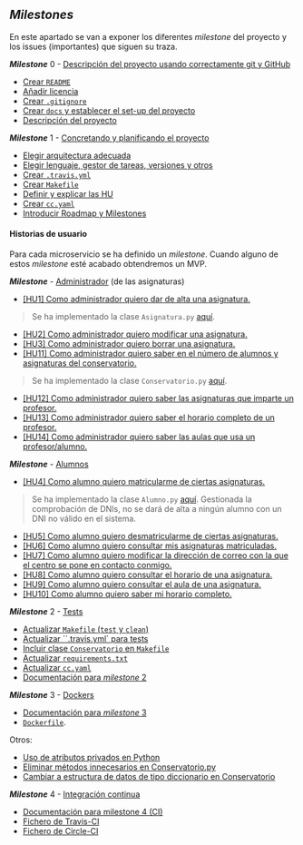 ## *Milestones*

En este apartado se van a exponer los diferentes *milestone* del proyecto y los issues (importantes) que siguen su traza.

***Milestone*** 0 - [Descripción del proyecto usando correctamente git y GitHub](https://github.com/Carlossamu7/CC1-Conservatorio/milestone/1)

- [Crear `README`](https://github.com/Carlossamu7/CC1-Conservatorio/issues/1)
- [Añadir licencia](https://github.com/Carlossamu7/CC1-Conservatorio/issues/2)
- [Crear `.gitignore`](https://github.com/Carlossamu7/CC1-Conservatorio/issues/3)
- [Crear `docs` y establecer el set-up del proyecto](https://github.com/Carlossamu7/CC1-Conservatorio/issues/4)
- [Descripción del proyecto](https://github.com/Carlossamu7/CC1-Conservatorio/issues/5)


***Milestone*** 1 - [Concretando y planificando el proyecto](https://github.com/Carlossamu7/CC1-Conservatorio/milestone/2)

- [Elegir arquitectura adecuada](https://github.com/Carlossamu7/CC1-Conservatorio/issues/7)
- [Elegir lenguaje, gestor de tareas, versiones y otros](https://github.com/Carlossamu7/CC1-Conservatorio/issues/8)
- [Crear `.travis.yml`](https://github.com/Carlossamu7/CC1-Conservatorio/issues/9)
- [Crear `Makefile`](https://github.com/Carlossamu7/CC1-Conservatorio/issues/10)
- [Definir y explicar las HU](https://github.com/Carlossamu7/CC1-Conservatorio/issues/11)
- [Crear `cc.yaml`](https://github.com/Carlossamu7/CC1-Conservatorio/issues/20)
- [Introducir Roadmap y Milestones](https://github.com/Carlossamu7/CC1-Conservatorio/issues/21)

#### Historias de usuario

Para cada microservicio se ha definido un *milestone*. Cuando alguno de estos *milestone* esté acabado obtendremos un MVP.

***Milestone*** - [Administrador](https://github.com/Carlossamu7/CC1-Conservatorio/milestone/4) (de las asignaturas)

- [[HU1] Como administrador quiero dar de alta una asignatura.](https://github.com/Carlossamu7/CC1-Conservatorio/issues/12)

> Se ha implementado la clase `Asignatura.py` [aquí](https://github.com/Carlossamu7/CC1-Conservatorio/blob/master/src/Asignatura.py).

- [[HU2] Como administrador quiero modificar una asignatura.](https://github.com/Carlossamu7/CC1-Conservatorio/issues/13)
- [[HU3] Como administrador quiero borrar una asignatura.](https://github.com/Carlossamu7/CC1-Conservatorio/issues/14)
- [[HU11] Como administrador quiero saber en el número de alumnos y asignaturas del conservatorio.](https://github.com/Carlossamu7/CC1-Conservatorio/issues/44)

> Se ha implementado la clase `Conservatorio.py` [aquí](https://github.com/Carlossamu7/CC1-Conservatorio/blob/master/src/Conservatorio.py).

- [[HU12] Como administrador quiero saber las asignaturas que imparte un profesor.](https://github.com/Carlossamu7/CC1-Conservatorio/issues/45)
- [[HU13] Como administrador quiero saber el horario completo de un  profesor.](https://github.com/Carlossamu7/CC1-Conservatorio/issues/46)
- [[HU14] Como administrador quiero saber las aulas que usa un profesor/alumno.](https://github.com/Carlossamu7/CC1-Conservatorio/issues/47)


***Milestone*** - [Alumnos](https://github.com/Carlossamu7/CC1-Conservatorio/milestone/3)

- [[HU4] Como alumno quiero matricularme de ciertas asignaturas.](https://github.com/Carlossamu7/CC1-Conservatorio/issues/15)

> Se ha implementado la clase `Alumno.py` [aquí](https://github.com/Carlossamu7/CC1-Conservatorio/blob/master/src/Alumno.py). Gestionada la comprobación de DNIs, no se dará de alta a ningún alumno con un DNI no válido en el sistema.

- [[HU5] Como alumno quiero desmatricularme de ciertas asignaturas.](https://github.com/Carlossamu7/CC1-Conservatorio/issues/16)
- [[HU6] Como alumno quiero consultar mis asignaturas matriculadas.](https://github.com/Carlossamu7/CC1-Conservatorio/issues/39)
- [[HU7] Como alumno quiero modificar la dirección de correo con la que el centro se pone en contacto conmigo.](https://github.com/Carlossamu7/CC1-Conservatorio/issues/17)
- [[HU8] Como alumno quiero consultar el horario de una asignatura.](https://github.com/Carlossamu7/CC1-Conservatorio/issues/18)
- [[HU9] Como alumno quiero consultar el aula de una asignatura.](https://github.com/Carlossamu7/CC1-Conservatorio/issues/19)
- [[HU10] Como alumno quiero saber mi horario completo.](https://github.com/Carlossamu7/CC1-Conservatorio/issues/43)

***Milestone*** 2 - [Tests](https://github.com/Carlossamu7/CC1-Conservatorio/milestone/5)

- [Actualizar `Makefile` (`test` y `clean`)](https://github.com/Carlossamu7/CC1-Conservatorio/issues/26)
- [Actualizar ``.travis.yml` para tests](https://github.com/Carlossamu7/CC1-Conservatorio/issues/30)
- [Incluir clase `Conservatorio` en `Makefile`](https://github.com/Carlossamu7/CC1-Conservatorio/issues/48)
- [Actualizar `requirements.txt`](https://github.com/Carlossamu7/CC1-Conservatorio/issues/34)
- [Actualizar `cc.yaml`](https://github.com/Carlossamu7/CC1-Conservatorio/issues/33)
- [Documentación para *milestone* 2](https://github.com/Carlossamu7/CC1-Conservatorio/issues/31)

***Milestone*** 3 - [Dockers](https://github.com/Carlossamu7/CC1-Conservatorio/milestone/6)

- [Documentación para *milestone* 3](https://github.com/Carlossamu7/CC1-Conservatorio/issues/52)
- [`Dockerfile`](https://github.com/Carlossamu7/CC1-Conservatorio/issues/53).

Otros:

- [Uso de atributos privados en Python](https://github.com/Carlossamu7/CC1-Conservatorio/issues/54)
- [Eliminar métodos innecesarios en Conservatorio.py](https://github.com/Carlossamu7/CC1-Conservatorio/issues/55)
- [Cambiar a estructura de datos de tipo diccionario en Conservatorio](https://github.com/Carlossamu7/CC1-Conservatorio/issues/56)

***Milestone*** 4 - [Integración continua](https://github.com/Carlossamu7/CC1-Conservatorio/milestone/7)

- [Documentación para milestone 4 (CI)](https://github.com/Carlossamu7/CC1-Conservatorio/issues/60)
- [Fichero de Travis-CI](https://github.com/Carlossamu7/CC1-Conservatorio/issues/61)
- [Fichero de Circle-CI](https://github.com/Carlossamu7/CC1-Conservatorio/issues/69)
